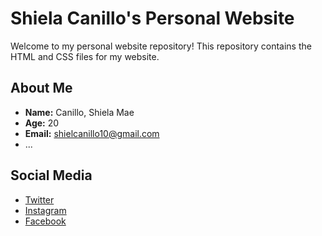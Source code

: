 # Shiela Canillo's Personal Website

Welcome to my personal website repository! This repository contains the HTML and CSS files for my website.

## About Me

- **Name:** Canillo, Shiela Mae
- **Age:** 20
- **Email:** shielcanillo10@gmail.com
- ...

## Social Media

- [Twitter](https://twitter.com/SiJongseong)
- [Instagram](https://www.instagram.com/shlcn_prtty)
- [Facebook](https://www.facebook.com/itsmeyyycccc)
